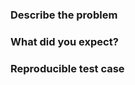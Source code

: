 ### Describe the problem

<!--- What happened? What are you seeing? How did you arrive here? -->

### What did you expect?

<!--- How would you like this to work instead? -->

### Reproducible test case

<!--- Insert a URL to your test case -->

<!--- Describe any details about the test case that we need to know like "whatever you do, don't click the red button" -->


